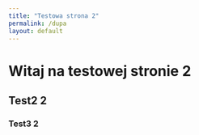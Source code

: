 ```yaml
---
title: "Testowa strona 2"
permalink: /dupa
layout: default
---
```


# Witaj na testowej stronie 2 

## Test2 2 

### Test3 2

